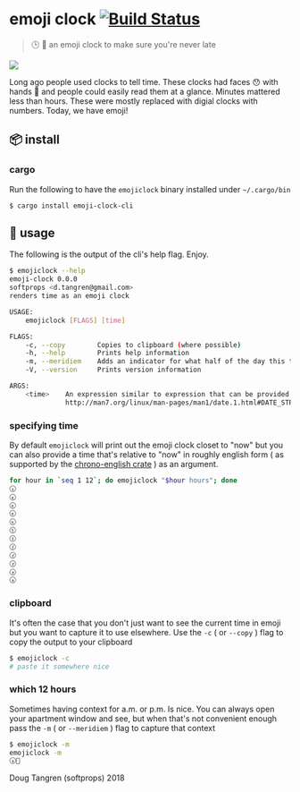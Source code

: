 # emoji clock [![Build Status](https://travis-ci.org/softprops/emoji-clock.svg?branch=master)](https://travis-ci.org/softprops/emoji-clock)

> 🕒 🐇 an emoji clock to make sure you're never late

[![](https://upload.wikimedia.org/wikipedia/commons/f/f3/De_Alice%27s_Abenteuer_im_Wunderland_Carroll_pic_02.jpg)](https://en.wikipedia.org/wiki/White_Rabbit)

Long ago people used clocks to tell time. These clocks had faces 😯 with hands 👐 and people
could easily read them at a glance. Minutes mattered less than hours. These were mostly
replaced with digial clocks with numbers. Today, we have emoji!

## 📦 install

### cargo

Run the following to have the `emojiclock` binary installed under `~/.cargo/bin`

```
$ cargo install emoji-clock-cli
```

## 🤸 usage

The following is the output of the cli's help flag. Enjoy.

```sh
$ emojiclock --help
emoji-clock 0.0.0
softprops <d.tangren@gmail.com>
renders time as an emoji clock

USAGE:
    emojiclock [FLAGS] [time]

FLAGS:
    -c, --copy        Copies to clipboard (where possible)
    -h, --help        Prints help information
    -m, --meridiem    Adds an indicator for what half of the day this time falls within (ante meridiem or post meridiem)
    -V, --version     Prints version information

ARGS:
    <time>    An expression similar to expression that can be provided to GNU date -d expr -
              http://man7.org/linux/man-pages/man1/date.1.html#DATE_STRING [default: now]
```

### specifying time

By default `emojiclock` will print out the emoji clock closet to "now" but you can also provide
a time that's relative to "now" in roughly english form ( as supported by the [chrono-english crate](https://crates.io/crates/chrono-english) ) as an argument.

```sh
for hour in `seq 1 12`; do emojiclock "$hour hours"; done
🕡
🕢
🕣
🕣
🕣
🕦
🕧
🕜
🕝
🕞
🕟
🕠
```

### clipboard

It's often the case that you don't just want to see the current time in emoji but
you want to capture it to use elsewhere. Use the `-c` ( or `--copy` ) flag to copy the output
to your clipboard

```sh
$ emojiclock -c
# paste it somewhere nice
```

### which 12 hours

Sometimes having context for a.m. or p.m. Is nice. You can always open your apartment window
and see, but when that's not convenient enough pass the `-m` ( or `--meridiem` ) flag to capture that context

```sh
$ emojiclock -m
emojiclock -m
🕠🌙
```

Doug Tangren (softprops) 2018
